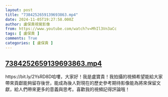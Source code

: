 ```yaml
---
layout: post
title: "7384252659139693863.mp4"
date: 2024-11-05T19:27:58.000Z
author: 盧保貴視覺影像
from: https://www.youtube.com/watch?v=MhIl3Vn3aCc
tags: [ 盧保貴 ]
comments: True
categories: [ 盧保貴 ]
---
```

<!--1730834878000-->
[7384252659139693863.mp4](https://www.youtube.com/watch?v=MhIl3Vn3aCc)
------

<div>
https://bit.ly/2YsRD8D哈嘍，大家好！我是盧寶貴！我拍攝的視頻希望能給大家帶來貢獻能夠留存後世，能成為後人對現在的歷史參考期待影像能為將來保留文獻，給人們帶來更多的意義與思考。喜歡我的視頻記得評論哦！
</div>
